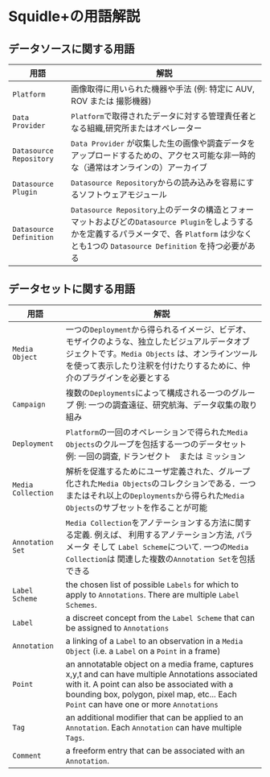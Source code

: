 # Squidle+の用語解説

## データソースに関する用語
用語 | 解説 
--- | --- 
`Platform` | 画像取得に用いられた機器や手法 (例: 特定に AUV, ROV または 撮影機器) 
`Data Provider` | `Platform`で取得されたデータに対する管理責任者となる組織,研究所またはオペレーター
`Datasource Repository` | `Data Provider` が収集した生の画像や調査データをアップロードするための、アクセス可能な非一時的な（通常はオンラインの）アーカイブ  
`Datasource Plugin` | `Datasource Repository`からの読み込みを容易にするソフトウェアモジュール
`Datasource Definition`  | `Datasource Repository`上のデータの構造とフォーマットおよびどの`Datasource Plugin`をしようするかを定義するパラメータで、各 `Platform` は少なくとも1つの `Datasource Definition` を持つ必要がある


## データセットに関する用語
用語 | 解説 
---- | ----
`Media Object` | 一つの`Deployment`から得られるイメージ、ビデオ、モザイクのような、独立したビジュアルデータオブジェクトです。`Media Objects` は、オンラインツールを使って表示したり注釈を付けたりするために、仲介のプラグインを必要とする
`Campaign` | 複数の`Deployments`によって構成される一つのグループ 例: 一つの調査遠征、研究航海、データ収集の取り組み 
`Deployment` | `Platform`の一回のオペレーションで得られた`Media Objects`のクループを包括する一つのデータセット 例: 一回の調査, ドランゼクト　または ミッション
`Media Collection` | 解析を促進するためにユーザ定義された、グループ化された`Media Objects`のコレクションである．一つまたはそれ以上の`Deployments`から得られた`Media Objects`のサブセットを作ることが可能
`Annotation Set` | `Media Collection`をアノテーションする方法に関する定義. 例えば、 利用するアノテーション方法, パラメータ そして `Label Scheme`について. 一つの`Media Collection`は 関連した複数の`Annotation Set`を包括できる
`Label Scheme` | the chosen list of possible `Labels` for which to apply to `Annotations`. There are multiple `Label Schemes`.
`Label` | a discreet concept from the `Label Scheme` that can be assigned to `Annotations`
`Annotation` | a linking of a `Label` to an observation in a `Media Object` (i.e. a `Label` on a `Point` in a frame)
`Point` | an annotatable object on a media frame, captures x,y,t and can have multiple Annotations associated with it. A point can also be associated with a bounding box, polygon, pixel map, etc... Each `Point` can have one or more `Annotations`
`Tag` | an additional modifier that can be applied to an `Annotation`. Each `Annotation` can have multiple `Tags`.
`Comment` | a freeform entry that can be associated with an `Annotation`. 


